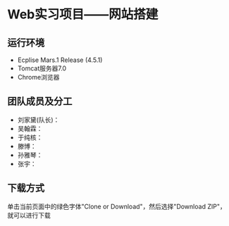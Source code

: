 # Web实习项目——网站搭建

## 运行环境

* Ecplise Mars.1 Release (4.5.1)
* Tomcat服务器7.0
* Chrome浏览器

## 团队成员及分工

* 刘家黛(队长)：
* 吴翰霖：
* 于纯核：
* 滕博：
* 孙雅琴：
* 张宇：

## 下载方式

单击当前页面中的绿色字体"Clone or Download"，然后选择"Download ZIP"，就可以进行下载